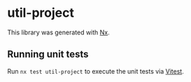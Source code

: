 # util-project

This library was generated with [Nx](https://nx.dev).

## Running unit tests

Run `nx test util-project` to execute the unit tests via [Vitest](https://vitest.dev/).
